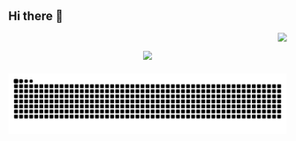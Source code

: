 ## Hi there 👋

<img align="right" src="https://visitor-badge.laobi.icu/badge?page_id=Daniel97er.Daniel97er" />

<h1 align="center">
    <img src="https://readme-typing-svg.herokuapp.com/?font=Righteous&size=35&center=true&vCenter=true&width=500&height=70&duration=4000&lines=Hi+There!+👋;+I'm+Daniel!;" />
</h1>

![Snake animation](https://raw.githubusercontent.com/Daniel97er/Daniel97er/output/github-contribution-grid-snake-dark.svg)

